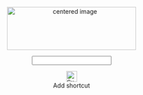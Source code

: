 <!DOCTYPE html>
<html>
<head> 
<style>
.aligncenter {
    text-align: center;
}
</style>
<meta name="viewport" content="width=device-width, initial-scale=1">
</head>
<body> 
<p class="aligncenter">

<img src="https://www.google.com/images/branding/googlelogo/1x/googlelogo_color_272x92dp.png" alt="centered image" height=100 width=300>
</p>

<p>
<center
  margin: auto
}>
<input id="fakebox-input"0>
</p>

<input type="image" src=" https://image.flaticon.com/icons/png/512/14/14980.png" width=25 length=25>
<div class="md-tile-inner"></div>
<div class="md-icon md-add-icon"></div>
<div class="md-title" style="direction: ltr;"><span>Add shortcut</span></div></a>